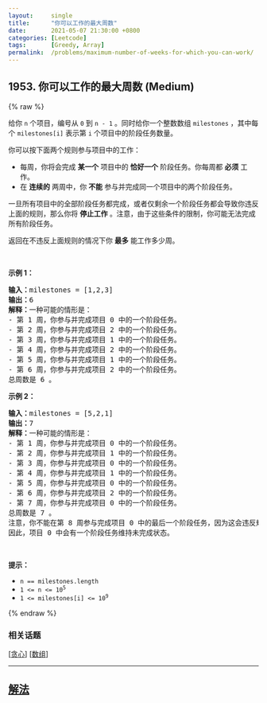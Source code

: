 ```yaml
---
layout:     single
title:      "你可以工作的最大周数"
date:       2021-05-07 21:30:00 +0800
categories: [Leetcode]
tags:       [Greedy, Array]
permalink:  /problems/maximum-number-of-weeks-for-which-you-can-work/
---
```


## 1953. 你可以工作的最大周数 (Medium)

{% raw %}

<p>给你&nbsp;<code>n</code> 个项目，编号从 <code>0</code> 到 <code>n - 1</code> 。同时给你一个整数数组 <code>milestones</code> ，其中每个 <code>milestones[i]</code> 表示第 <code>i</code> 个项目中的阶段任务数量。</p>

<p>你可以按下面两个规则参与项目中的工作：</p>

<ul>
	<li>每周，你将会完成 <strong>某一个</strong> 项目中的 <strong>恰好一个</strong>&nbsp;阶段任务。你每周都 <strong>必须</strong> 工作。</li>
	<li>在 <strong>连续的</strong> 两周中，你 <strong>不能</strong> 参与并完成同一个项目中的两个阶段任务。</li>
</ul>

<p>一旦所有项目中的全部阶段任务都完成，或者仅剩余一个阶段任务都会导致你违反上面的规则，那么你将&nbsp;<strong>停止工作</strong> 。注意，由于这些条件的限制，你可能无法完成所有阶段任务。</p>

<p>返回在不违反上面规则的情况下你&nbsp;<strong>最多</strong>&nbsp;能工作多少周。</p>

<p>&nbsp;</p>

<p><strong>示例 1：</strong></p>

<pre>
<strong>输入：</strong>milestones = [1,2,3]
<strong>输出：</strong>6
<strong>解释：</strong>一种可能的情形是：
​​​​- 第 1 周，你参与并完成项目 0 中的一个阶段任务。
- 第 2 周，你参与并完成项目 2 中的一个阶段任务。
- 第 3 周，你参与并完成项目 1 中的一个阶段任务。
- 第 4 周，你参与并完成项目 2 中的一个阶段任务。
- 第 5 周，你参与并完成项目 1 中的一个阶段任务。
- 第 6 周，你参与并完成项目 2 中的一个阶段任务。
总周数是 6 。
</pre>

<p><strong>示例 2：</strong></p>

<pre>
<strong>输入：</strong>milestones = [5,2,1]
<strong>输出：</strong>7
<strong>解释：</strong>一种可能的情形是：
- 第 1 周，你参与并完成项目 0 中的一个阶段任务。
- 第 2 周，你参与并完成项目 1 中的一个阶段任务。
- 第 3 周，你参与并完成项目 0 中的一个阶段任务。
- 第 4 周，你参与并完成项目 1 中的一个阶段任务。
- 第 5 周，你参与并完成项目 0 中的一个阶段任务。
- 第 6 周，你参与并完成项目 2 中的一个阶段任务。
- 第 7 周，你参与并完成项目 0 中的一个阶段任务。
总周数是 7 。
注意，你不能在第 8 周参与完成项目 0 中的最后一个阶段任务，因为这会违反规则。
因此，项目 0 中会有一个阶段任务维持未完成状态。</pre>

<p>&nbsp;</p>

<p><strong>提示：</strong></p>

<ul>
	<li><code>n == milestones.length</code></li>
	<li><code>1 &lt;= n &lt;= 10<sup>5</sup></code></li>
	<li><code>1 &lt;= milestones[i] &lt;= 10<sup>9</sup></code></li>
</ul>

{% endraw %}

### 相关话题
  [[贪心](https://github.com/awesee/leetcode/tree/master/tag/greedy/README.md)]
  [[数组](https://github.com/awesee/leetcode/tree/master/tag/array/README.md)]

---

## [解法](https://github.com/awesee/leetcode/tree/master/problems/maximum-number-of-weeks-for-which-you-can-work)
